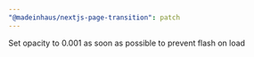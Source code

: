 ```yaml
---
"@madeinhaus/nextjs-page-transition": patch
---
```


Set opacity to 0.001 as soon as possible to prevent flash on load
